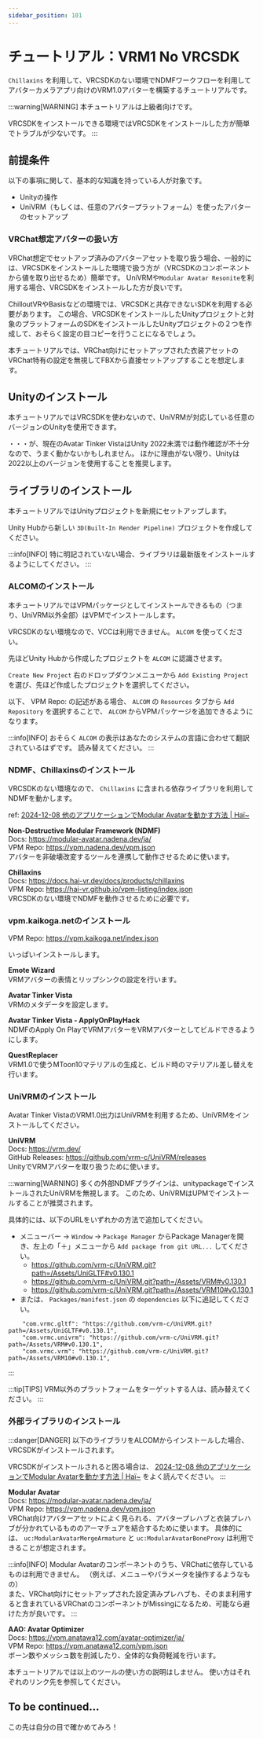 ```yaml
---
sidebar_position: 101
---
```


# チュートリアル：VRM1 No VRCSDK

`Chillaxins` を利用して、VRCSDKのない環境でNDMFワークフローを利用してアバターカメラアプリ向けのVRM1.0アバターを構築するチュートリアルです。

:::warning[WARNING]
本チュートリアルは上級者向けです。

VRCSDKをインストールできる環境ではVRCSDKをインストールした方が簡単でトラブルが少ないです。
:::

## 前提条件

以下の事項に関して、基本的な知識を持っている人が対象です。

- Unityの操作
- UniVRM（もしくは、任意のアバタープラットフォーム）を使ったアバターのセットアップ

### VRChat想定アバターの扱い方

VRChat想定でセットアップ済みのアバターアセットを取り扱う場合、一般的には、VRCSDKをインストールした環境で扱う方が（VRCSDKのコンポーネントから値を取り出せるため）簡単です。
UniVRMや`Modular Avatar Resonite`を利用する場合、VRCSDKをインストールした方が良いです。

ChilloutVRやBasisなどの環境では、VRCSDKと共存できないSDKを利用する必要があります。
この場合、VRCSDKをインストールしたUnityプロジェクトと対象のプラットフォームのSDKをインストールしたUnityプロジェクトの２つを作成して、おそらく設定の目コピーを行うことになるでしょう。

本チュートリアルでは、VRChat向けにセットアップされた衣装アセットのVRChat特有の設定を無視してFBXから直接セットアップすることを想定します。

## Unityのインストール

本チュートリアルではVRCSDKを使わないので、UniVRMが対応している任意のバージョンのUnityを使用できます。

・・・が、現在のAvatar Tinker VistaはUnity 2022未満では動作確認が不十分なので、うまく動かないかもしれません。
ほかに理由がない限り、Unityは2022以上のバージョンを使用することを推奨します。

## ライブラリのインストール

本チュートリアルではUnityプロジェクトを新規にセットアップします。

Unity Hubから新しい `3D(Built-In Render Pipeline)` プロジェクトを作成してください。

:::info[INFO]
特に明記されていない場合、ライブラリは最新版をインストールするようにしてください。
:::

### ALCOMのインストール

本チュートリアルではVPMパッケージとしてインストールできるもの（つまり、UniVRM以外全部）はVPMでインストールします。

VRCSDKのない環境なので、VCCは利用できません。
`ALCOM` を使ってください。

先ほどUnity Hubから作成したプロジェクトを `ALCOM` に認識させます。

`Create New Project` 右のドロップダウンメニューから `Add Existing Project` を選び、先ほど作成したプロジェクトを選択してください。

以下、 VPM Repo: の記述がある場合、 `ALCOM` の `Resources` タブから `Add Repository` を選択することで、 `ALCOM` からVPMパッケージを追加できるようになります。

:::info[INFO]
おそらく `ALCOM` の表示はあなたのシステムの言語に合わせて翻訳されているはずです。
読み替えてください。
:::

### NDMF、Chillaxinsのインストール

VRCSDKのない環境なので、 `Chillaxins` に含まれる依存ライブラリを利用してNDMFを動かします。

ref: [2024-12-08 他のアプリケーションでModular Avatarを動かす方法 | Haï~](https://docs.hai-vr.dev/docs/research/other/modular-avatar-on-other-apps-ja)

**Non-Destructive Modular Framework (NDMF)**\
Docs: https://modular-avatar.nadena.dev/ja/ \
VPM Repo: https://vpm.nadena.dev/vpm.json \
アバターを非破壊改変するツールを連携して動作させるために使います。

**Chillaxins**\
Docs: https://docs.hai-vr.dev/docs/products/chillaxins \
VPM Repo: https://hai-vr.github.io/vpm-listing/index.json \
VRCSDKのない環境でNDMFを動作させるために必要です。

### vpm.kaikoga.netのインストール

VPM Repo: https://vpm.kaikoga.net/index.json

いっぱいインストールします。

**Emote Wizard**\
VRMアバターの表情とリップシンクの設定を行います。

**Avatar Tinker Vista**\
VRMのメタデータを設定します。

**Avatar Tinker Vista - ApplyOnPlayHack**\
NDMFのApply On PlayでVRMアバターをVRMアバターとしてビルドできるようにします。

**QuestReplacer**\
VRM1.0で使うMToon10マテリアルの生成と、ビルド時のマテリアル差し替えを行います。

### UniVRMのインストール

Avatar Tinker VistaのVRM1.0出力はUniVRMを利用するため、UniVRMをインストールしてください。

**UniVRM**\
Docs: https://vrm.dev/ \
GitHub Releases: https://github.com/vrm-c/UniVRM/releases \
UnityでVRMアバターを取り扱うために使います。

:::warning[WARNING]
多くの外部NDMFプラグインは、unitypackageでインストールされたUniVRMを無視します。
このため、UniVRMはUPMでインストールすることが推奨されます。

具体的には、以下のURLをいずれかの方法で追加してください。

- メニューバー → `Window` → `Package Manager` からPackage Managerを開き、左上の「＋」メニューから `Add package from git URL...` してください。
  - https://github.com/vrm-c/UniVRM.git?path=/Assets/UniGLTF#v0.130.1
  - https://github.com/vrm-c/UniVRM.git?path=/Assets/VRM#v0.130.1
  - https://github.com/vrm-c/UniVRM.git?path=/Assets/VRM10#v0.130.1
- または、 `Packages/manifest.json` の `dependencies` 以下に追記してください。

```
    "com.vrmc.gltf": "https://github.com/vrm-c/UniVRM.git?path=/Assets/UniGLTF#v0.130.1",
    "com.vrmc.univrm": "https://github.com/vrm-c/UniVRM.git?path=/Assets/VRM#v0.130.1",
    "com.vrmc.vrm": "https://github.com/vrm-c/UniVRM.git?path=/Assets/VRM10#v0.130.1",
```

:::

:::tip[TIPS]
VRM以外のプラットフォームをターゲットする人は、読み替えてください。
:::

### 外部ライブラリのインストール

:::danger[DANGER]
以下のライブラリをALCOMからインストールした場合、VRCSDKがインストールされます。

VRCSDKがインストールされると困る場合は、 [2024-12-08 他のアプリケーションでModular Avatarを動かす方法 | Haï~](https://docs.hai-vr.dev/docs/research/other/modular-avatar-on-other-apps-ja) をよく読んでください。
:::

**Modular Avatar**\
Docs: https://modular-avatar.nadena.dev/ja/ \
VPM Repo: https://vpm.nadena.dev/vpm.json \
VRChat向けアバターアセットによく見られる、アバタープレハブと衣装プレハブが分かれているもののアーマチュアを結合するために使います。
具体的には、 `uc:ModularAvatarMergeArmature` と `uc:ModularAvatarBoneProxy` は利用できることが想定されます。

:::info[INFO]
Modular Avatarのコンポーネントのうち、VRChatに依存しているものは利用できません。
（例えば、メニュ－やパラメータを操作するようなもの）\
また、VRChat向けにセットアップされた設定済みプレハブも、そのまま利用すると含まれているVRChatのコンポーネントがMissingになるため、可能なら避けた方が良いです。
:::

**AAO: Avatar Optimizer**\
Docs: https://vpm.anatawa12.com/avatar-optimizer/ja/ \
VPM Repo: https://vpm.anatawa12.com/vpm.json \
ボーン数やメッシュ数を削減したり、全体的な負荷軽減を行います。

本チュートリアルでは以上のツールの使い方の説明はしません。
使い方はそれぞれのリンク先を参照してください。

## To be continued...

この先は自分の目で確かめてみろ！
